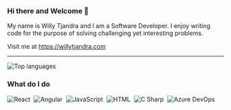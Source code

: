 ### Hi there and Welcome 👋

My name is Willy Tjandra and I am a Software Developer. I enjoy writing code for the purpose of solving challenging yet interesting problems.

Visit me at https://willytjandra.com

---

![Top languages](https://github-readme-stats.vercel.app/api/top-langs/?username=willytjandra)

### What do I do
<div>
  <img alt="React" src="https://img.shields.io/badge/React-61DAFB?logo=react&logoColor=white&style=for-the-badge" />&nbsp;
  <img alt="Angular" src="https://img.shields.io/badge/Angular-DD0031?logo=angular&logoColor=white&style=for-the-badge" />&nbsp; 
  <img alt="JavaScript" src="https://img.shields.io/badge/JavaScript-F7DF1E?logo=javascript&logoColor=white&style=for-the-badge" />&nbsp;
  <img alt="HTML" src="https://img.shields.io/badge/HTML-E34F26?logo=html5&logoColor=white&style=for-the-badge" />&nbsp;
  <img alt="C Sharp" src="https://img.shields.io/badge/C%23-239120?logo=c-sharp&logoColor=white&style=for-the-badge" />&nbsp;
  <img alt="Azure DevOps" src="https://img.shields.io/badge/Azure DevOps-0078D7?logo=azuredevops&logoColor=white&style=for-the-badge" />&nbsp;
</div>
<!--
**willytjandra/willytjandra** is a ✨ _special_ ✨ repository because its `README.md` (this file) appears on your GitHub profile.

Here are some ideas to get you started:

- 🔭 I’m currently working on ...
- 🌱 I’m currently learning ...
- 👯 I’m looking to collaborate on ...
- 🤔 I’m looking for help with ...
- 💬 Ask me about ...
- 📫 How to reach me: ...
- 😄 Pronouns: ...
- ⚡ Fun fact: ...
-->
